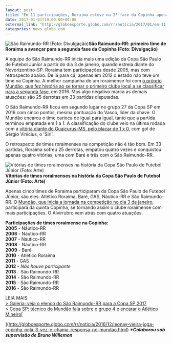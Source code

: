 ```yaml
---
layout: post
title: "Em 11 participações, Roraima esteve na 2ª fase da Copinha apenas uma vez"
date: 2017-01-01T19:00:00+00:00
external_link: "http://globoesporte.globo.com/rr/noticia/2017/01/em-11-participacoes-roraima-esteve-na-2-fase-da-copinha-apenas-uma-vez.html"
categories: news globo.com
---
```

 ![São Raimundo-RR (Foto: Divulgação)](http://s2.glbimg.com/tcbEtvopBotfjQ87jdVj9E9yEcE=/24x0:954x525/690x390/s.glbimg.com/es/ge/f/original/2016/01/03/20160103071637.jpg "São Raimundo-RR (Foto: Divulgação)")**São Raimundo-RR: primeiro time&nbsp;de Roraima a&nbsp;avançar para a segunda fase da Copinha (Foto: Divulgação)**

A equipe do São Raimundo-RR inicia mais uma edição da&nbsp;Copa São Paulo de Futebol Júnior a partir do dia 3 de janeiro, quando estreia diante do Novorizontino-SP. Roraima tem participações desde 2005, mas com retrospecto abaixo.&nbsp;De lá para cá, apenas em 2012 o estado não teve um time na Copinha. A melhor campanha de um roraimense foi com&nbsp;[o próprio Mundão, que fez história ao se tornar o primeiro clube local a se classificar para a segunda fase](http://globoesporte.globo.com/rr/noticia/2016/01/sao-raimundo-rr-comemora-vaga-inedita-para-segunda-fase-da-copinha.html), em 2016. Mas algo negativo marca as demais atuações: são 25 derrotas em 33 partidas disputadas.

O São Raimundo-RR ficou em segundo lugar no grupo 27 da Copa SP em 2016 com cinco pontos, mesma pontuação do Vasco, líder da chave. O Mundão encarou o time carioca de igual para igual, tanto que a partida terminou empatada em 1 a 1. A classificação do clube veio na última rodada com a [vitória diante do Guaicurus-MS, pelo placar de 1 x 0](http://globoesporte.globo.com/rr/noticia/2016/01/sao-raimundo-rr-bate-guaicurus-por-1-0-proximo-desafio-e-o-juventus-sp.html), com gol de Sérgio Vinicius, o 'Siri'.

O retrospecto de times roraimenses na competição não é tão bom. Em 33 partidas, Roraima sofreu 25 derrotas, empatou quatro vezes e conquistou apenas quatro vitórias, uma com Baré e três com o São Raimundo-RR.

 ![Vitórias de times roraimenses na história da Copa São Paulo de Futebol Júnior (Foto: Arte)](http://s2.glbimg.com/I6N8u_JtMLe_GcRsXH4eI1kSdtc=/0x0:689x220/690x221/s.glbimg.com/es/ge/f/original/2016/12/26/tabela1_5.png "Vitórias de times roraimenses na história da Copa São Paulo de Futebol Júnior (Foto: Arte)")**Vitórias de times roraimenses na história da Copa São Paulo de Futebol Júnior (Foto: Arte)**

Apenas cinco times de Roraima participaram da Copa São Paulo de Futebol Júnior, são eles: Atlético Roraima, Baré, GAS, Náutico-RR e São Raimundo-RR. O [Mundão, que inicia a jornada na competição no dia 3 de janeiro](http://globoesporte.globo.com/rr/noticia/2016/12/sao-raimundo-rr-estreia-na-1-rodada-da-copa-sp-contra-o-novorizontino.html), participará da quinta Copinha, se tornando assim o clube roraimense com mais participações. O Alvirrubro vem atrás com quatro atuações.

**Participações de times roraimense na Copinha:**  
**2005** - Náutico-RR  
**2006** - Náutico-RR  
**2007** - Náutico-RR  
**2008** - Náutico-RR  
**2009** - Baré  
**2010** - Atlético Roraima  
**2011** - GAS  
**2012** - _Não houve participante_  
**2013** - São Raimundo-RR  
**2014** - São Raimundo-RR  
**2015** - São Raimundo-RR  
**2016** - São Raimundo-RR  
  
LEIA MAIS[  
](http://globoesporte.globo.com/rr/noticia/2016/12/leonay-vieira-joga-copinha-pela-3-vez-e-chama-responsa-no-mundao.html)[\> Galeria: veja o elenco do São Raimundo-RR para a Copa SP 2017](http://globoesporte.globo.com/rr/fotos/2016/12/galeria-veja-o-elenco-do-sao-raimundo-rr-para-copa-sp-2017.html)[  
](http://globoesporte.globo.com/rr/noticia/2016/12/leonay-vieira-joga-copinha-pela-3-vez-e-chama-responsa-no-mundao.html)[\> Copa SP: técnico do Mundão fala sobre o grupo 4 e encarar o Atlético Mineiro](http://globoesporte.globo.com/rr/noticia/2016/11/copa-sp-tecnico-do-mundao-fala-do-grupo-4-e-encarar-atletico-mineiro.html)[  
  
](http://globoesporte.globo.com/rr/noticia/2016/12/leonay-vieira-joga-copinha-pela-3-vez-e-chama-responsa-no-mundao.html) **_\*Colaborou sob supervisão de Bruno Willemon_**


